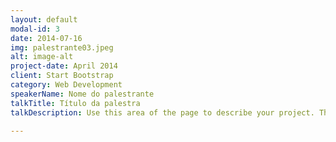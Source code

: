 ```yaml
---
layout: default
modal-id: 3
date: 2014-07-16
img: palestrante03.jpeg
alt: image-alt
project-date: April 2014
client: Start Bootstrap
category: Web Development
speakerName: Nome do palestrante
talkTitle: Título da palestra
talkDescription: Use this area of the page to describe your project. The icon above is part of a free icon set by <a href="https://sellfy.com/p/8Q9P/jV3VZ/">Flat Icons</a>. On their website, you can download their free set with 16 icons, or you can purchase the entire set with 146 icons for only $12!

---
```

